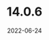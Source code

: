 ---
title: "14.0.6"
date: 2022-06-24
draft: true
github: true
layout: release
discourse: https://discourse.llvm.org/t/llvm-14-0-6-release/63431
---